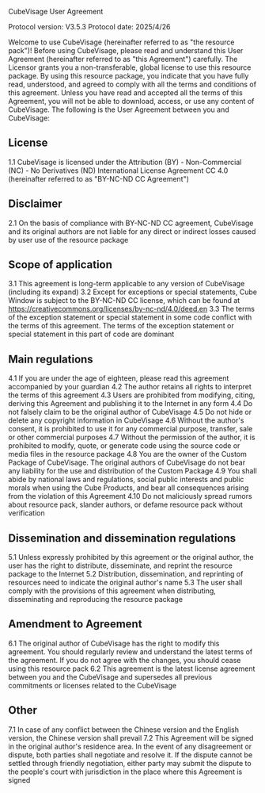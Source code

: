 CubeVisage User Agreement

Protocol version: V3.5.3
Protocol date: 2025/4/26

Welcome to use CubeVisage (hereinafter referred to as "the resource pack")! Before using CubeVisage, please read and understand this User Agreement (hereinafter referred to as "this Agreement") carefully.
The Licensor grants you a non-transferable, global license to use this resource package. By using this resource package, you indicate that you have fully read, understood, and agreed to comply with all the terms and conditions of this agreement.
Unless you have read and accepted all the terms of this Agreement, you will not be able to download, access, or use any content of CubeVisage.
The following is the User Agreement between you and CubeVisage:

## License
1.1  CubeVisage is licensed under the Attribution (BY) - Non-Commercial (NC) - No Derivatives (ND) International License Agreement CC 4.0 (hereinafter referred to as "BY-NC-ND CC Agreement")

## Disclaimer
2.1  On the basis of compliance with BY-NC-ND CC agreement, CubeVisage and its original authors are not liable for any direct or indirect losses caused by user use of the resource package

## Scope of application
3.1  This agreement is long-term applicable to any version of CubeVisage (including its expand)
3.2  Except for exceptions or special statements, Cube Window is subject to the BY-NC-ND CC license, which can be found at https://creativecommons.org/licenses/by-nc-nd/4.0/deed.en
3.3  The terms of the exception statement or special statement in some code conflict with the terms of this agreement. The terms of the exception statement or special statement in this part of code are dominant

## Main regulations
4.1  If you are under the age of eighteen, please read this agreement accompanied by your guardian
4.2  The author retains all rights to interpret the terms of this agreement
4.3  Users are prohibited from modifying, citing, deriving this Agreement and publishing it to the Internet in any form
4.4  Do not falsely claim to be the original author of CubeVisage
4.5  Do not hide or delete any copyright information in CubeVisage
4.6  Without the author's consent, it is prohibited to use it for any commercial purpose, transfer, sale or other commercial purposes
4.7  Without the permission of the author, it is prohibited to modify, quote, or generate code using the source code or media files in the resource package
4.8  You are the owner of the Custom Package of CubeVisage. The original authors of CubeVisage do not bear any liability for the use and distribution of the Custom Package
4.9  You shall abide by national laws and regulations, social public interests and public morals when using the Cube Products, and bear all consequences arising from the violation of this Agreement
4.10  Do not maliciously spread rumors about resource pack, slander authors, or defame resource pack without verification

## Dissemination and dissemination regulations
5.1  Unless expressly prohibited by this agreement or the original author, the user has the right to distribute, disseminate, and reprint the resource package to the Internet
5.2  Distribution, dissemination, and reprinting of resources need to indicate the original author's name
5.3  The user shall comply with the provisions of this agreement when distributing, disseminating and reproducing the resource package

## Amendment to Agreement
6.1  The original author of CubeVisage has the right to modify this agreement. You should regularly review and understand the latest terms of the agreement. If you do not agree with the changes, you should cease using this resource pack
6.2  This agreement is the latest license agreement between you and the CubeVisage and supersedes all previous commitments or licenses related to the CubeVisage

## Other
7.1  In case of any conflict between the Chinese version and the English version, the Chinese version shall prevail
7.2  This Agreement will be signed in the original author's residence area. In the event of any disagreement or dispute, both parties shall negotiate and resolve it. If the dispute cannot be settled through friendly negotiation, either party may submit the dispute to the people's court with jurisdiction in the place where this Agreement is signed